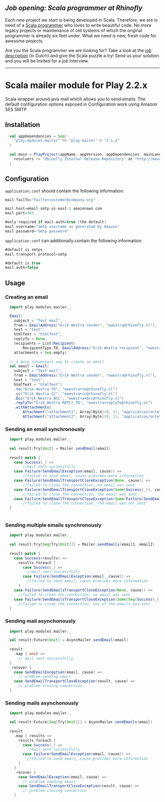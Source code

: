 *Job opening: Scala programmer at Rhinofly*
-------------------------------------------
Each new project we start is being developed in Scala. Therefore, we are in need of a [Scala programmer](http://rhinofly.nl/vacatures/vacature-scala.html) who loves to write beautiful code. No more legacy projects or maintenance of old systems of which the original programmer is already six feet under. What we need is new, fresh code for awesome projects.

Are you the Scala programmer we are looking for? Take a look at the [job description](http://rhinofly.nl/vacatures/vacature-scala.html) (in Dutch) and give the Scala puzzle a try! Send us your solution and you will be invited for a job interview.
* * *

Scala mailer module for Play 2.2.x
=====================================================

Scala wrapper around java mail which allows you to send emails. The default configuration options exposed in Configuration work using Amazon SES SMTP

Installation
------------

``` scala
  val appDependencies = Seq(
    "play.modules.mailer" %% "play-mailer" % "2.1.2"
  )
  
  val main = PlayProject(appName, appVersion, appDependencies, mainLang = SCALA).settings(
    resolvers += "Rhinofly Internal Release Repository" at "http://maven-repository.rhinofly.net:8081/artifactory/libs-release-local"
  )
```

Configuration
-------------

`application.conf` should contain the following information:

``` scala
mail.failTo="failto+customer@company.org"

mail.host=email-smtp.us-east-1.amazonaws.com
mail.port=465

#only required if mail.auth=true (the default)
mail.username="Smtp username as generated by Amazon"
mail.password="Smtp password"
```

`application.conf` can additionally contain the following information:
``` scala
#default is smtps
mail.transport.protocol=smtp

#default is true
mail.auth=false
```

Usage
-----

### Creating an email

``` scala
  import play.modules.mailer._

  Email(
    subject = "Test mail",
    from = EmailAddress("Erik Westra sender", "ewestra@rhinofly.nl"),
    text = "text",
    htmlText = "htmlText",
    replyTo = None,
    recipients = List(Recipient(
    	RecipientType.TO, EmailAddress("Erik Westra recipient", "ewestra@rhinofly.nl"))),
    attachments = Seq.empty)
    
  // a more convenient way to create an email
  val email = Email(
    subject = "Test mail",
    from = EmailAddress("Erik Westra sender", "ewestra@rhinofly.nl"),
    text = "text",
    htmlText = "htmlText")
    .to("Erik Westra TO", "ewestra+to@rhinofly.nl")
    .cc("Erik Westra CC", "ewestra+cc@rhinofly.nl")
    .bcc("Erik Westra BCC", "ewestra+bcc@rhinofly.nl")
    .replyTo("Erik Westra REPLY_TO", "ewestra+replyTo@rhinofly.nl")
    .withAttachments(
    	Attachment("attachment1", Array[Byte](0, 1), "application/octet-stream"),
    	Attachment("attachment2", Array[Byte](0, 1), "application/octet-stream", Disposition.Inline))
```

### Sending an email synchronously

``` scala
  import play.modules.mailer._
  
  val result:Try[Unit] = Mailer.sendEmail(email)
  
  result match {
    case Success(_) => 
    	//mail sent successfully
    case Failure(SendEmailException(email, cause)) => 
    	//failed to send email, cause provides more information 
    case Failure(SendEmailTransportCloseException(None, cause)) =>
        //failed to close the connection, no email was sent
    case Failure(SendEmailTransportCloseException(Some(Success(_)), cause)) =>
        //failed to close the connection, the email was sent
    case Failure(SendEmailTransportCloseException(Some(Failure(SendEmailException(email, cause1)), cause2)) =>
        //failed to close the connection, the email was not sent
  }
  
```

### Sending multiple emails synchronously

``` scala
  import play.modules.mailer._
  
  val result:Try[Seq[Try[Unit]]] = Mailer.sendEmails(email1, email2)
  
  result match {
    case Success(results) =>
      results.foreach {
        case Success(_) => 
          //mail sent successfully
        case Failure(SendEmailException(email, cause)) =>
          //failed to send email, cause provides more information
      }
    case Failure(SendEmailsTransportCloseException(None, cause)) =>
      //failed to close the connection, no email was sent
    case Failure(SendEmailsTransportCloseException(Some(Seq(Success(_), Failure(SendEmailException(email, cause1))), cause2)) =>
      //failed to close the connection, one of the emails was sent
  }
```

### Sending mail asynchonously

``` scala
  import play.modules.mailer._

  val result:Future[Unit] = AsyncMailer.sendEmail(email)
  
  result
    .map { unit =>
      // mail sent successfully
  }
  .recover {
    case SendEmailException(email, cause) => 
      // problem sending email
    case SendEmailTransportCloseException(result, cause) => 
      // problem closing connection
  }
```

### Sending mails asynchonously

``` scala
  import play.modules.mailer._

  val result:Future[Seq[Try[Unit]]] = AsyncMailer.sendEmails(email)
    
  result
    .map { results =>
      results.foreach {
        case Success(_) => 
          //mail sent successfully
        case Failure(SendEmailException(email, cause)) =>
          //failed to send email, cause provides more information
      }
  	}
    .recover {
      case SendEmailException(email, cause) => 
        // problem sending email
      case SendEmailTransportCloseException(result, cause) => 
        // problem closing connection
    }
```
